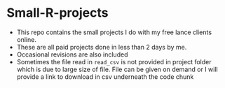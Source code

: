 # Small-R-projects

* This repo contains the small projects I do with my free lance clients online.
* These are all paid projects done in less than 2 days by me.
* Occasional revisions are also included
* Sometimes the file read in `read_csv` is not provided in project folder which is due to large size of file. File can be given on demand or I will provide a link to download in csv underneath the code chunk